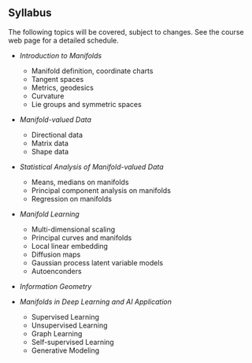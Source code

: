 ## Syllabus

The following topics will be covered, subject to changes. See the course web page for a detailed schedule.

* *Introduction to Manifolds*
  - Manifold definition, coordinate charts
  - Tangent spaces
  - Metrics, geodesics
  - Curvature
  - Lie groups and symmetric spaces

* *Manifold-valued Data*
  - Directional data
  - Matrix data
  - Shape data

* *Statistical Analysis of Manifold-valued Data*
  - Means, medians on manifolds
  - Principal component analysis on manifolds
  - Regression on manifolds

* *Manifold Learning*
  - Multi-dimensional scaling
  - Principal curves and manifolds
  - Local linear embedding
  - Diffusion maps
  - Gaussian process latent variable models
  - Autoenconders

* *Information Geometry*

* *Manifolds in Deep Learning and AI Application*
  - Supervised Learning
  - Unsupervised Learning
  - Graph Learning
  - Self-supervised Learning
  - Generative Modeling
